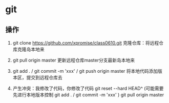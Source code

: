 # git 
## 操作
1. git clone https://github.com/xpromise/class0610.git
  克隆仓库：将远程仓库克隆岛本地来

2. git pull origin master
  更新远程仓库master分支最新岛本地来

3. git add . / git commit -m 'xxx' / git push origin master
  将本地代码添加版本区，提交到远程仓库去

4. 产生冲突：我修改了代码，你修改了代码
  git reset --hard HEAD^ (可能需要先进行本地版本控制 git add . / git commit -m 'xxx' )
  git pull origin master  
